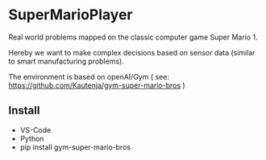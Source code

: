 # SuperMarioPlayer

Real world problems mapped on the classic computer game Super Mario 1.

Hereby we want to make complex decisions based on sensor data (similar to smart manufacturing problems).

The environment is based on openAI/Gym ( see: https://github.com/Kautenja/gym-super-mario-bros )

## Install

* VS-Code
* Python
* pip install gym-super-mario-bros








